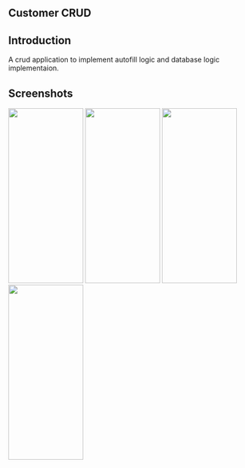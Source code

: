 ## Customer CRUD

## Introduction
 A crud application to implement autofill logic and database logic implementaion.

## Screenshots
<img src ="https://github.com/user-attachments/assets/9e3bc5c7-d8b5-4d35-b026-a349862b2ff3" width="150" height="350">
<img src ="https://github.com/user-attachments/assets/c08a8ecb-e206-4055-953a-9e7272741f33" width="150" height="350">
<img src ="https://github.com/user-attachments/assets/5da2b2b1-4a4b-4963-beb9-f3913fb8d5d6" width="150" height="350">
<img src ="https://github.com/user-attachments/assets/893dbe79-4001-4fe5-82ad-36b7314882df" width="150" height="350">

